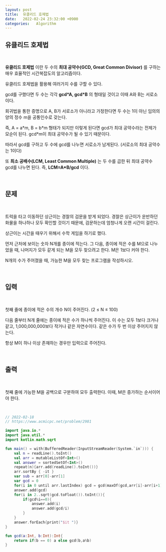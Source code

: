 ```yaml
---
layout: post
title:  유클리드 호제법
date:   2022-02-24 23:32:00 +0900
categories:   Algorithm
---
```


## 유클리드 호제법

<br>

__유클리드 호제법__ 이란 두 수의 __최대 공약수(GCD, Great Common Divisor)__ 를 구하는 매우 효율적인 시간복잡도의 알고리즘이다.

유클리드 호제법을 활용해 여러가지 수를 구할 수 있다.

gcd를 구했다면 두 수는 각각 __gcd\*A, gcd\*B__ 의 형태일 것이고 이때 A와 B는 서로소이다.

회귀법을 통한 증명으로 A, B가 서로소가 아니라고 가정한다면 두 수는 1이 아닌 임의의 양의 정수 m을 공통인수로 갖는다.

즉, A = a\*m, B = b\*m 형태가 되지만 이렇게 된다면 gcd가 최대 공약수라는 전제가 모순이 된다. gcd\*m이 최대 공약수가 될 수 있기 때문이다. 

따라서 gcd를 구하고 두 수에 gcd를 나누면 서로소가 남게된다.
(서로소의 최대 공약수는 1이다)


또 __최소 공배수(LCM, Least Common Multiple)__ 는 두 수를 곱한 뒤 최대 공약수 gcd를 나누면 된다. 즉, __LCM=A\*B/gcd__ 이다.

<br>

## 문제 

<br>


트럭을 타고 이동하던 상근이는 경찰의 검문을 받게 되었다. 경찰은 상근이가 운반하던 화물을 하나하나 모두 확인할 것이기 때문에, 검문하는데 엄청나게 오랜 시간이 걸린다.

상근이는 시간을 때우기 위해서 수학 게임을 하기로 했다.

먼저 근처에 보이는 숫자 N개를 종이에 적는다. 그 다음, 종이에 적은 수를 M으로 나누었을 때, 나머지가 모두 같게 되는 M을 모두 찾으려고 한다. M은 1보다 커야 한다.

N개의 수가 주어졌을 때, 가능한 M을 모두 찾는 프로그램을 작성하시오.

<br>

## 입력

<Br>

첫째 줄에 종이에 적은 수의 개수 N이 주어진다. (2 ≤ N ≤ 100)

다음 줄부터 N개 줄에는 종이에 적은 수가 하나씩 주어진다. 이 수는 모두 1보다 크거나 같고, 1,000,000,000보다 작거나 같은 자연수이다. 같은 수가 두 번 이상 주어지지 않는다.

항상 M이 하나 이상 존재하는 경우만 입력으로 주어진다.

<br>

## 출력

<br>

첫째 줄에 가능한 M을 공백으로 구분하여 모두 출력한다. 이때, M은 증가하는 순서이어야 한다.

<br>

```kotlin
// 2022-02-18
// https://www.acmicpc.net/problem/2981

import java.io.*
import java.util.*
import kotlin.math.sqrt

fun main() = with(BufferedReader(InputStreamReader(System.`in`))) {
    val n = readLine().toInt()
    val arr = mutableListOf<Int>()
    val answer = sortedSetOf<Int>()
    repeat(n){arr.add(readLine().toInt())}
    arr.sortBy { -it }
    var sub = arr[0]-arr[1]
    var gcd = 0
    for(i in 0 until arr.lastIndex) gcd = gcd(maxOf(gcd,arr[i]-arr[i+1]), minOf(gcd,arr[i]-arr[i+1]))
    answer.add(gcd)
    for(i in 2..sqrt(gcd.toFloat()).toInt()){
        if(gcd%i==0){
            answer.add(i)
            answer.add(gcd/i)
        }
    }
    answer.forEach{print("$it ")}
}

fun gcd(a:Int, b:Int):Int{
    return if(b == 0) a else gcd(b,a%b)
}
```